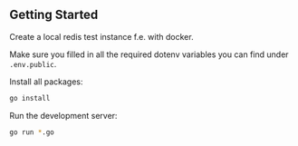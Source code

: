 ## Getting Started
Create a local redis test instance f.e. with docker.

Make sure you filled in all the required dotenv variables you can find under `.env.public`.

Install all packages:
```bash
go install
```

Run the development server:

```bash
go run *.go
```